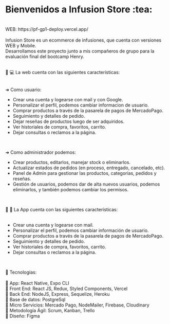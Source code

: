 <h1>Bienvenidos a Infusion Store :tea:</h1> 
</br>
WEB: https://pf-gp1-deploy.vercel.app/
</br>
</br>
Infusion Store es un ecommerce de infusiones, que cuenta con versiones WEB y Mobile. </br>
Desarrollamos este proyecto junto a mis compañeros de grupo para la evaluación final del bootcamp Henry.
</br>
</br>

🚀  :computer: La web cuenta con las siguientes características:</br>
</br>

➜ Como usuario:
</br>
- Crear una cuenta y logearse con mail y con Google.</br>
- Personalizar el perfil, podemos cambiar informacion de usuario.</br>
- Comprar productos a través de la pasarela de pagos de MercadoPago.</br>
- Seguimiento y detalles de pedido.</br>
- Dejar reseñas de productos luego de ser adquiridos.</br>
- Ver historiales de compra, favoritos, carrito.</br>
- Dejar consultas o reclamos a la página.</br>

</br>

➜ Como administrador podemos:
</br>
- Crear productos, editarlos, manejar stock o eliminarlos.</br>
- Actualizar estados de pedidos (en proceso, entregado, cancelado, etc).</br>
- Panel de Admin para gestionar las productos, categorias, pedidos y reseñas.</br>
- Gestión de usuarios, podemos dar de alta nuevos usuarios, podemos eliminarlos, y también podemos cambiar los permisos.</br>
</br>

🚀  :iphone: La App cuenta con las siguientes características:</br>
</br>
- Crear una cuenta y logearse con mail.</br>
- Personalizar el perfil, podemos cambiar información de usuario.</br>
- Comprar productos a través de la pasarela de pagos de MercadoPago.</br>
- Seguimiento y detalles de pedido.</br>
- Ver historiales de compra, favoritos, carrito.</br>
- Dejar consultas o reclamos a la página.</br>
</br>

🚀  Tecnologías:</br>
</br>
📌 App: React Native, Expo CLI</br>
📌 Front End: React JS, Redux, Styled Components, Vercel</br>
📌 Back End: NodeJS, Express, Sequelize, Heroku</br>
📌 Base de datos: PostgreSql</br>
📌 Micro Servicios: Mercado Pago, NodeMailer, Firebase, Cloudinary</br>
📌 Metodología Ágil: Scrum, Kanban, Trello</br>
📌 Diseño: Figma</br>
</br>
